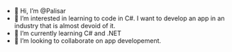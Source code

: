 - 👋 Hi, I’m @Palisar
- 👀 I’m interested in learning to code in C#. I want to develop an app in an industry that is almost devoid of it.
- 🌱 I’m currently learning C# and .NET
- 💞️ I’m looking to collaborate on app developement.


<!---
Palisar/Palisar is a ✨ special ✨ repository because its `README.md` (this file) appears on your GitHub profile.
You can click the Preview link to take a look at your changes.
--->
